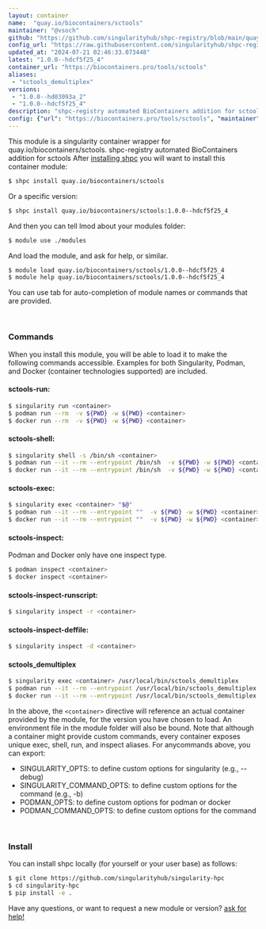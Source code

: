 ```yaml
---
layout: container
name:  "quay.io/biocontainers/sctools"
maintainer: "@vsoch"
github: "https://github.com/singularityhub/shpc-registry/blob/main/quay.io/biocontainers/sctools/container.yaml"
config_url: "https://raw.githubusercontent.com/singularityhub/shpc-registry/main/quay.io/biocontainers/sctools/container.yaml"
updated_at: "2024-07-21 02:46:33.073448"
latest: "1.0.0--hdcf5f25_4"
container_url: "https://biocontainers.pro/tools/sctools"
aliases:
 - "sctools_demultiplex"
versions:
 - "1.0.0--hd03093a_2"
 - "1.0.0--hdcf5f25_4"
description: "shpc-registry automated BioContainers addition for sctools"
config: {"url": "https://biocontainers.pro/tools/sctools", "maintainer": "@vsoch", "description": "shpc-registry automated BioContainers addition for sctools", "latest": {"1.0.0--hdcf5f25_4": "sha256:1f1d8d46a4b2dc8f8dd994efb570e2ff67425ece45caa23e1139280745094b51"}, "tags": {"1.0.0--hd03093a_2": "sha256:6b8a23ce4487ab761d8489d782bacd89b2aa04d3dd8f3ec88e093afcd79010fb", "1.0.0--hdcf5f25_4": "sha256:1f1d8d46a4b2dc8f8dd994efb570e2ff67425ece45caa23e1139280745094b51"}, "docker": "quay.io/biocontainers/sctools", "aliases": {"sctools_demultiplex": "/usr/local/bin/sctools_demultiplex"}}
---
```


This module is a singularity container wrapper for quay.io/biocontainers/sctools.
shpc-registry automated BioContainers addition for sctools
After [installing shpc](#install) you will want to install this container module:


```bash
$ shpc install quay.io/biocontainers/sctools
```

Or a specific version:

```bash
$ shpc install quay.io/biocontainers/sctools:1.0.0--hdcf5f25_4
```

And then you can tell lmod about your modules folder:

```bash
$ module use ./modules
```

And load the module, and ask for help, or similar.

```bash
$ module load quay.io/biocontainers/sctools/1.0.0--hdcf5f25_4
$ module help quay.io/biocontainers/sctools/1.0.0--hdcf5f25_4
```

You can use tab for auto-completion of module names or commands that are provided.

<br>

### Commands

When you install this module, you will be able to load it to make the following commands accessible.
Examples for both Singularity, Podman, and Docker (container technologies supported) are included.

#### sctools-run:

```bash
$ singularity run <container>
$ podman run --rm  -v ${PWD} -w ${PWD} <container>
$ docker run --rm  -v ${PWD} -w ${PWD} <container>
```

#### sctools-shell:

```bash
$ singularity shell -s /bin/sh <container>
$ podman run --it --rm --entrypoint /bin/sh  -v ${PWD} -w ${PWD} <container>
$ docker run --it --rm --entrypoint /bin/sh  -v ${PWD} -w ${PWD} <container>
```

#### sctools-exec:

```bash
$ singularity exec <container> "$@"
$ podman run --it --rm --entrypoint ""  -v ${PWD} -w ${PWD} <container> "$@"
$ docker run --it --rm --entrypoint ""  -v ${PWD} -w ${PWD} <container> "$@"
```

#### sctools-inspect:

Podman and Docker only have one inspect type.

```bash
$ podman inspect <container>
$ docker inspect <container>
```

#### sctools-inspect-runscript:

```bash
$ singularity inspect -r <container>
```

#### sctools-inspect-deffile:

```bash
$ singularity inspect -d <container>
```


#### sctools_demultiplex

```bash
$ singularity exec <container> /usr/local/bin/sctools_demultiplex
$ podman run --it --rm --entrypoint /usr/local/bin/sctools_demultiplex   -v ${PWD} -w ${PWD} <container> -c " $@"
$ docker run --it --rm --entrypoint /usr/local/bin/sctools_demultiplex   -v ${PWD} -w ${PWD} <container> -c " $@"
```



In the above, the `<container>` directive will reference an actual container provided
by the module, for the version you have chosen to load. An environment file in the
module folder will also be bound. Note that although a container
might provide custom commands, every container exposes unique exec, shell, run, and
inspect aliases. For anycommands above, you can export:

 - SINGULARITY_OPTS: to define custom options for singularity (e.g., --debug)
 - SINGULARITY_COMMAND_OPTS: to define custom options for the command (e.g., -b)
 - PODMAN_OPTS: to define custom options for podman or docker
 - PODMAN_COMMAND_OPTS: to define custom options for the command

<br>

### Install

You can install shpc locally (for yourself or your user base) as follows:

```bash
$ git clone https://github.com/singularityhub/singularity-hpc
$ cd singularity-hpc
$ pip install -e .
```

Have any questions, or want to request a new module or version? [ask for help!](https://github.com/singularityhub/singularity-hpc/issues)